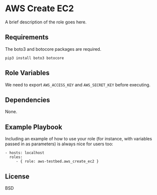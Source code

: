 AWS Create EC2 
==============

A brief description of the role goes here.

Requirements
------------

The boto3 and botocore packages are required.

```
pip3 install boto3 botocore
```


Role Variables
--------------

We need to export `AWS_ACCESS_KEY` and `AWS_SECRET_KEY` before executing.

Dependencies
------------

None.

Example Playbook
----------------

Including an example of how to use your role (for instance, with variables passed in as parameters) is always nice for users too:

    - hosts: localhost
      roles:
         - { role: aws-testbed.aws_create_ec2 }

License
-------

BSD
